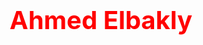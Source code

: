 <h1
  style="
    color: #ff0000;
    font-size: 2.5rem;
    font-weight: bold;
    text-align: center;
    margin: 20px 0;
  "
>
  Ahmed Elbakly
</h1>


